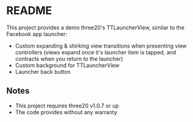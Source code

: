 README
======

This project provides a demo three20's TTLauncherView, similar to the Facebook app launcher:

- Custom expanding & shirking view transitions when presenting view controllers (views 
expand once it's launcher item is tapped, and contracts when you return to the launcher)
- Custom background for TTLauncherView
- Launcher back button

Notes
-----
- This project requires three20 v1.0.7 or up
- The code provides without any warranty


  
